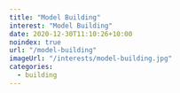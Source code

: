 ```yaml
---
title: "Model Building"
interest: "Model Building"
date: 2020-12-30T11:10:26+10:00
noindex: true
url: "/model-building"
imageUrl: "/interests/model-building.jpg"
categories:
  - building
---
```

